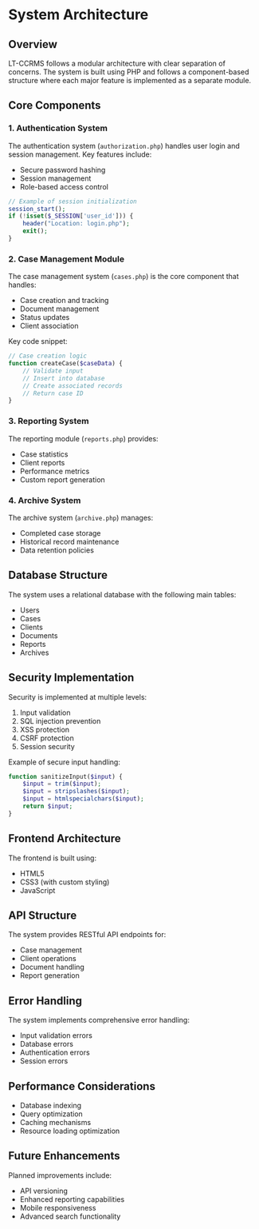 # System Architecture

## Overview
LT-CCRMS follows a modular architecture with clear separation of concerns. The system is built using PHP and follows a component-based structure where each major feature is implemented as a separate module.

## Core Components

### 1. Authentication System
The authentication system (`authorization.php`) handles user login and session management. Key features include:
- Secure password hashing
- Session management
- Role-based access control

```php
// Example of session initialization
session_start();
if (!isset($_SESSION['user_id'])) {
    header("Location: login.php");
    exit();
}
```

### 2. Case Management Module
The case management system (`cases.php`) is the core component that handles:
- Case creation and tracking
- Document management
- Status updates
- Client association

Key code snippet:
```php
// Case creation logic
function createCase($caseData) {
    // Validate input
    // Insert into database
    // Create associated records
    // Return case ID
}
```

### 3. Reporting System
The reporting module (`reports.php`) provides:
- Case statistics
- Client reports
- Performance metrics
- Custom report generation

### 4. Archive System
The archive system (`archive.php`) manages:
- Completed case storage
- Historical record maintenance
- Data retention policies

## Database Structure
The system uses a relational database with the following main tables:
- Users
- Cases
- Clients
- Documents
- Reports
- Archives

## Security Implementation
Security is implemented at multiple levels:
1. Input validation
2. SQL injection prevention
3. XSS protection
4. CSRF protection
5. Session security

Example of secure input handling:
```php
function sanitizeInput($input) {
    $input = trim($input);
    $input = stripslashes($input);
    $input = htmlspecialchars($input);
    return $input;
}
```

## Frontend Architecture
The frontend is built using:
- HTML5
- CSS3 (with custom styling)
- JavaScript

## API Structure
The system provides RESTful API endpoints for:
- Case management
- Client operations
- Document handling
- Report generation

## Error Handling
The system implements comprehensive error handling:
- Input validation errors
- Database errors
- Authentication errors
- Session errors

## Performance Considerations
- Database indexing
- Query optimization
- Caching mechanisms
- Resource loading optimization

## Future Enhancements
Planned improvements include:
- API versioning
- Enhanced reporting capabilities
- Mobile responsiveness
- Advanced search functionality 
